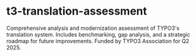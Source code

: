 # t3-translation-assessment
Comprehensive analysis and modernization assessment of TYPO3's translation system. Includes benchmarking, gap analysis, and a strategic roadmap for future improvements. Funded by TYPO3 Association for Q2 2025.
